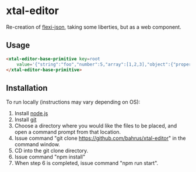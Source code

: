 # xtal-editor

Re-creation of [flexi-json](http://www.daviddurman.com/flexi-json-editor/jsoneditor.html), taking some liberties, but as a web component.

## Usage

```html
<xtal-editor-base-primitive key=root 
    value='{"string":"foo","number":5,"array":[1,2,3],"object":{"property":"value","subobj":{"arr":["foo","ha"],"numero":1}}}'>
</xtal-editor-base-primitive>
```

## Installation

To run locally (instructions may vary depending on OS):

1.  Install [node.js](https://nodejs.org/)
2.  Install [git](https://git-scm.com/book/en/v2/Getting-Started-Installing-Git)
3.  Choose a directory where you would like the files to be placed, and open a command prompt from that location.
4.  Issue command "git clone https://github.com/bahrus/xtal-editor" in the command window.
5.  CD into the git clone directory.
6.  Issue command "npm install"
7.  When step 6 is completed, issue command "npm run start".


